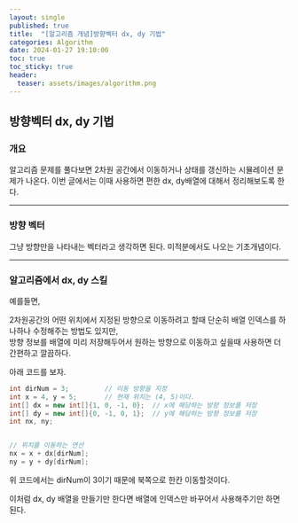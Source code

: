 ```yaml
---
layout: single
published: true
title:  "[알고리즘 개념]방향벡터 dx, dy 기법"
categories: Algorithm
date: 2024-01-27 19:10:00
toc: true
toc_sticky: true
header:
  teaser: assets/images/algorithm.png
---
```


## 방향벡터 dx, dy 기법

### 개요

알고리즘 문제를 풀다보면 2차원 공간에서 이동하거나 상태를 갱신하는 시뮬레이션 문제가 나온다. 이번 글에서는 이때 사용하면 편한 dx, dy배열에 대해서 정리해보도록 한다. 

----------------

### 방향 벡터

그냥 방향만을 나타내는 벡터라고 생각하면 된다.
미적분에서도 나오는 기초개념이다. 

----------------

### 알고리즘에서 dx, dy 스킬

예를들면,

2차원공간의 어떤 위치에서 지정된 방향으로 이동하려고 할때
 단순히 배열 인덱스를 하나하나 수정해주는 방법도 있지만,  
방향 정보를 배열에 미리 저장해두어서 원하는 방향으로 이동하고 싶을때 사용하면 더 간편하고 깔끔하다.

아래 코드를 보자.

```java
int dirNum = 3;         // 이동 방향을 지정
int x = 4, y = 5;       // 현재 위치는 (4, 5)이다.
int[] dx = new int[]{1, 0, -1, 0};  // x에 해당하는 방향 정보를 저장
int[] dy = new int[]{0, -1, 0, 1};  // y에 해당하는 방향 정보를 저장
int nx, ny;       


// 위치를 이동하는 연산
nx = x + dx[dirNum];
ny = y + dy[dirNum];
```

위 코드에서는 dirNum이 3이기 때문에 북쪽으로 한칸 이동할것이다.

이처럼 dx, dy 배열을 만들기만 한다면 배열에 인덱스만 바꾸어서 사용해주기만 하면 된다.
